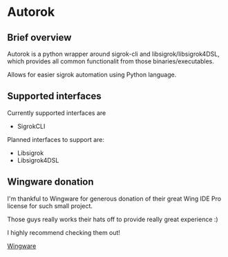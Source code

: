 # Autorok

## Brief overview
Autorok is a python wrapper around sigrok-cli and libsigrok/libsigrok4DSL, which provides all common functionalit
from those binaries/executables.

Allows for easier sigrok automation using Python language.

## Supported interfaces
Currently supported interfaces are

- SigrokCLI

Planned interfaces to support are:

- Libsigrok
- Libsigrok4DSL

## Wingware donation
I'm thankful to Wingware for generous donation of their great Wing IDE Pro license for such small project.

Those guys really works their hats off to provide really great experience :)

I highly recommend checking them out!

[Wingware](https://wingware.com)
